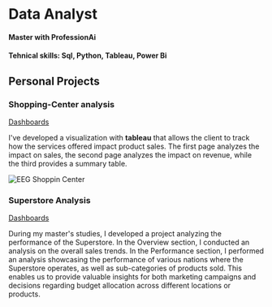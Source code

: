 # Data Analyst
#### Master with ProfessionAi
#### Tehnical skills: Sql, Python, Tableau, Power Bi

## Personal Projects

### Shopping-Center analysis
[Dashboards](https://public.tableau.com/views/Shopping_center_analysis/Salesfocus?:language=it-IT&:sid=&:display_count=n&:origin=viz_share_link)

I've developed a visualization with **tableau** that allows the client to track how the services offered impact product sales. The first page analyzes the impact on sales, the second page analyzes the impact on revenue, while the third provides a summary table.

![EEG Shoppin Center]()


### Superstore Analysis
[Dashboards](https://public.tableau.com/views/Superstore_Analysis_17103584523290/Overview?:language=it-IT&:sid=&:display_count=n&:origin=viz_share_link)

During my master's studies, I developed a project analyzing the performance of the Superstore. In the Overview section, I conducted an analysis on the overall sales trends. In the Performance section, I performed an analysis showcasing the performance of various nations where the Superstore operates, as well as sub-categories of products sold. This enables us to provide valuable insights for both marketing campaigns and decisions regarding budget allocation across different locations or products.
